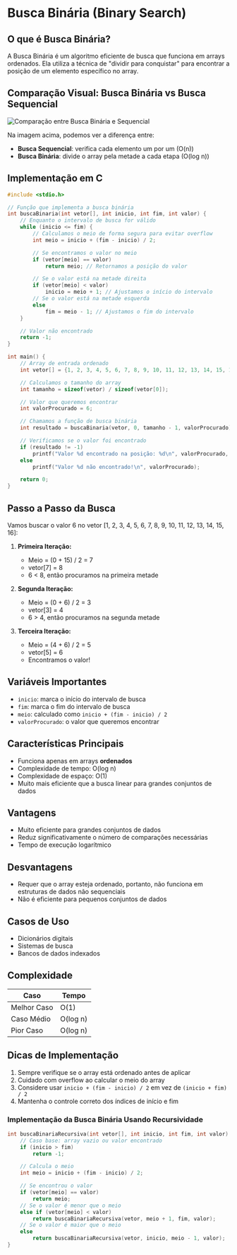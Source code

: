 # Busca Binária (Binary Search)

## O que é Busca Binária?

A Busca Binária é um algoritmo eficiente de busca que funciona em arrays ordenados. Ela utiliza a técnica de "dividir para conquistar" para encontrar a posição de um elemento específico no array.

## Comparação Visual: Busca Binária vs Busca Sequencial

![Comparação entre Busca Binária e Sequencial](https://miro.medium.com/v2/resize:fit:640/format:webp/1*EYkSkQaoduFBhpCVx7nyEA.gif)

Na imagem acima, podemos ver a diferença entre:

- **Busca Sequencial**: verifica cada elemento um por um (O(n))
- **Busca Binária**: divide o array pela metade a cada etapa (O(log n))

## Implementação em C

```c
#include <stdio.h>

// Função que implementa a busca binária
int buscaBinaria(int vetor[], int inicio, int fim, int valor) {
    // Enquanto o intervalo de busca for válido
    while (inicio <= fim) {
        // Calculamos o meio de forma segura para evitar overflow
        int meio = inicio + (fim - inicio) / 2;

        // Se encontramos o valor no meio
        if (vetor[meio] == valor)
            return meio; // Retornamos a posição do valor

        // Se o valor está na metade direita
        if (vetor[meio] < valor)
            inicio = meio + 1; // Ajustamos o início do intervalo
        // Se o valor está na metade esquerda
        else
            fim = meio - 1; // Ajustamos o fim do intervalo
    }

    // Valor não encontrado
    return -1;
}

int main() {
    // Array de entrada ordenado
    int vetor[] = {1, 2, 3, 4, 5, 6, 7, 8, 9, 10, 11, 12, 13, 14, 15, 16};

    // Calculamos o tamanho do array
    int tamanho = sizeof(vetor) / sizeof(vetor[0]);

    // Valor que queremos encontrar
    int valorProcurado = 6;

    // Chamamos a função de busca binária
    int resultado = buscaBinaria(vetor, 0, tamanho - 1, valorProcurado);

    // Verificamos se o valor foi encontrado
    if (resultado != -1)
        printf("Valor %d encontrado na posição: %d\n", valorProcurado, resultado);
    else
        printf("Valor %d não encontrado!\n", valorProcurado);

    return 0;
}
```

## Passo a Passo da Busca

Vamos buscar o valor 6 no vetor [1, 2, 3, 4, 5, 6, 7, 8, 9, 10, 11, 12, 13, 14, 15, 16]:

1. **Primeira Iteração:**

   - Meio = (0 + 15) / 2 = 7
   - vetor[7] = 8
   - 6 < 8, então procuramos na primeira metade

2. **Segunda Iteração:**

   - Meio = (0 + 6) / 2 = 3
   - vetor[3] = 4
   - 6 > 4, então procuramos na segunda metade

3. **Terceira Iteração:**
   - Meio = (4 + 6) / 2 = 5
   - vetor[5] = 6
   - Encontramos o valor!

## Variáveis Importantes

- `inicio`: marca o início do intervalo de busca
- `fim`: marca o fim do intervalo de busca
- `meio`: calculado como `inicio + (fim - inicio) / 2`
- `valorProcurado`: o valor que queremos encontrar

## Características Principais

- Funciona apenas em arrays **ordenados**
- Complexidade de tempo: O(log n)
- Complexidade de espaço: O(1)
- Muito mais eficiente que a busca linear para grandes conjuntos de dados

## Vantagens

- Muito eficiente para grandes conjuntos de dados
- Reduz significativamente o número de comparações necessárias
- Tempo de execução logarítmico

## Desvantagens

- Requer que o array esteja ordenado, portanto, não funciona em estruturas de dados não sequenciais
- Não é eficiente para pequenos conjuntos de dados

## Casos de Uso

- Dicionários digitais
- Sistemas de busca
- Bancos de dados indexados

## Complexidade

| Caso        | Tempo    |
| ----------- | -------- |
| Melhor Caso | O(1)     |
| Caso Médio  | O(log n) |
| Pior Caso   | O(log n) |

## Dicas de Implementação

1. Sempre verifique se o array está ordenado antes de aplicar
2. Cuidado com overflow ao calcular o meio do array
3. Considere usar `inicio + (fim - inicio) / 2` em vez de `(inicio + fim) / 2`
4. Mantenha o controle correto dos índices de início e fim

### Implementação da Busca Binária Usando Recursividade

```c
int buscaBinariaRecursiva(int vetor[], int inicio, int fim, int valor) {
    // Caso base: array vazio ou valor encontrado
    if (inicio > fim)
        return -1;

    // Calcula o meio
    int meio = inicio + (fim - inicio) / 2;

    // Se encontrou o valor
    if (vetor[meio] == valor)
        return meio;
    // Se o valor é menor que o meio
    else if (vetor[meio] < valor)
        return buscaBinariaRecursiva(vetor, meio + 1, fim, valor);
    // Se o valor é maior que o meio
    else
        return buscaBinariaRecursiva(vetor, inicio, meio - 1, valor);
}
```
